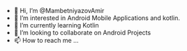 - 👋 Hi, I’m @MambetniyazovAmir
- 👀 I’m interested in Android Mobile Applications and kotlin. 
- 🌱 I’m currently learning Kotlin
- 💞️ I’m looking to collaborate on Android Projects
- 📫 How to reach me ...

<!---
MambetniyazovAmir/MambetniyazovAmir is a ✨ special ✨ repository because its `README.md` (this file) appears on your GitHub profile.
You can click the Preview link to take a look at your changes.
--->

